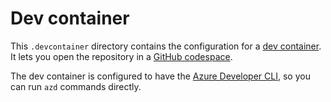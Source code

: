 # Dev container

This `.devcontainer` directory contains the configuration for a [dev container](https://docs.github.com/codespaces/setting-up-your-project-for-codespaces/adding-a-dev-container-configuration/introduction-to-dev-containers). It lets you open the repository in a [GitHub codespace](https://docs.github.com/codespaces/overview).

The dev container is configured to have the [Azure Developer CLI](https://learn.microsoft.com/azure/developer/azure-developer-cli/overview), so you can run `azd` commands directly.
